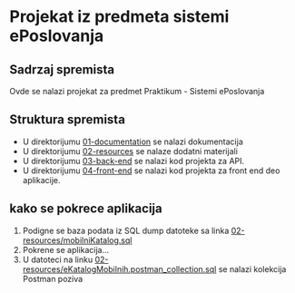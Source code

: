 # Projekat iz predmeta sistemi ePoslovanja

## Sadrzaj spremista

Ovde se nalazi projekat za predmet Praktikum - Sistemi ePoslovanja

## Struktura spremista

* U direktorijumu [01-documentation](./01-documentation/) se nalazi dokumentacija
* U direktorijumu [02-resources](./02-resources/) se nalaze dodatni materijali
* U direktorijumu [03-back-end](./03-back-end/) se nalazi kod projekta za API.
* U direktorijumu [04-front-end](./04-font-end/) se nalazi kod projekta za front end deo aplikacije.

## kako se pokrece aplikacija

1. Podigne se baza podata iz SQL dump datoteke sa linka [02-resources/mobilniKatalog.sql](./02-resources/mobilniKatalog.sql)
2. Pokrene se aplikacija...
3. U datoteci na linku [02-resources/eKatalogMobilnih.postman_collection.sql](./02-resources/eKatalogMobilnih.postman_collection.sql) se nalazi kolekcija Postman poziva